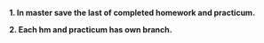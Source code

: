 **1. In master save the last of completed homework and practicum.**

**2. Each hm and practicum has own branch.**